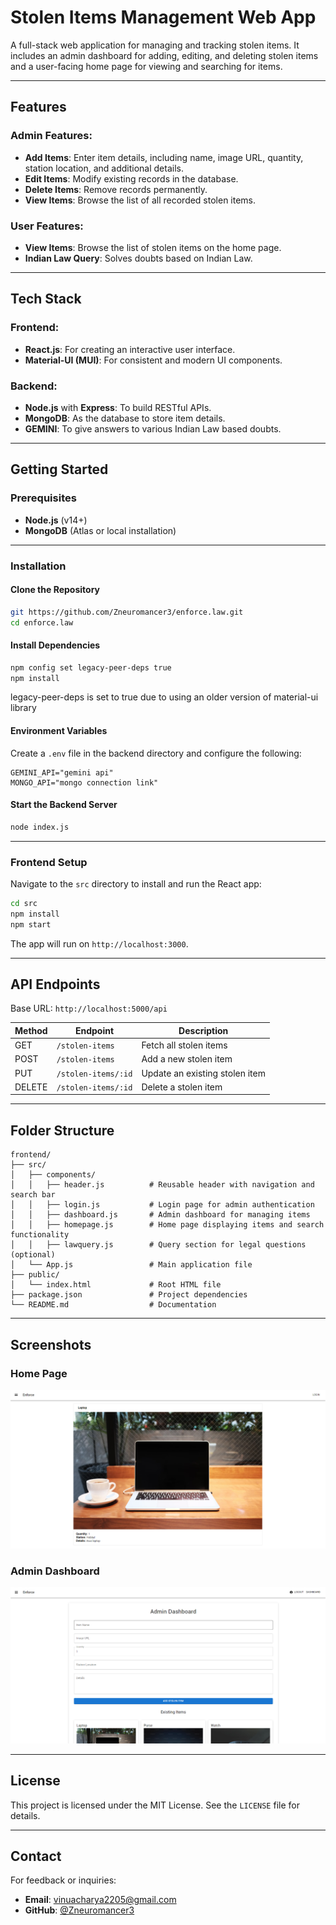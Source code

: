 
# Stolen Items Management Web App

A full-stack web application for managing and tracking stolen items. It includes an admin dashboard for adding, editing, and deleting stolen items and a user-facing home page for viewing and searching for items.

---

## Features

### Admin Features:
- **Add Items**: Enter item details, including name, image URL, quantity, station location, and additional details.
- **Edit Items**: Modify existing records in the database.
- **Delete Items**: Remove records permanently.
- **View Items**: Browse the list of all recorded stolen items.

### User Features:
- **View Items**: Browse the list of stolen items on the home page.
- **Indian Law Query**: Solves doubts based on Indian Law.

---

## Tech Stack

### Frontend:
- **React.js**: For creating an interactive user interface.
- **Material-UI (MUI)**: For consistent and modern UI components.

### Backend:
- **Node.js** with **Express**: To build RESTful APIs.
- **MongoDB**: As the database to store item details.
- **GEMINI**: To give answers to various Indian Law based doubts.

---

## Getting Started

### Prerequisites
- **Node.js** (v14+)
- **MongoDB** (Atlas or local installation)

---

### Installation

#### Clone the Repository
```bash
git https://github.com/Zneuromancer3/enforce.law.git
cd enforce.law
```

#### Install Dependencies
```bash
npm config set legacy-peer-deps true
npm install
```
legacy-peer-deps is set to true due to using an older version of  material-ui library

#### Environment Variables
Create a `.env` file in the backend directory and configure the following:
```env
GEMINI_API="gemini api"
MONGO_API="mongo connection link"
```

#### Start the Backend Server
```bash
node index.js
```

---

### Frontend Setup

Navigate to the `src` directory to install and run the React app:
```bash
cd src
npm install
npm start
```

The app will run on `http://localhost:3000`.

---

## API Endpoints

Base URL: `http://localhost:5000/api`

| Method | Endpoint                    | Description                       |
|--------|-----------------------------|-----------------------------------|
| GET    | `/stolen-items`             | Fetch all stolen items           |
| POST   | `/stolen-items`             | Add a new stolen item            |
| PUT    | `/stolen-items/:id`         | Update an existing stolen item   |
| DELETE | `/stolen-items/:id`         | Delete a stolen item             |

---

## Folder Structure

```
frontend/
├── src/
│   ├── components/
│   │   ├── header.js          # Reusable header with navigation and search bar
│   │   ├── login.js           # Login page for admin authentication
│   │   ├── dashboard.js       # Admin dashboard for managing items
│   │   ├── homepage.js        # Home page displaying items and search functionality
│   │   ├── lawquery.js        # Query section for legal questions (optional)
│   └── App.js                 # Main application file
├── public/
│   └── index.html             # Root HTML file
├── package.json               # Project dependencies
└── README.md                  # Documentation
```

---

## Screenshots

### Home Page
![Home Page](screenshot-homepage.png)

### Admin Dashboard
![Admin Dashboard](screenshot-dashboard.png)

---

## License

This project is licensed under the MIT License. See the `LICENSE` file for details.

---

## Contact

For feedback or inquiries:
- **Email**: [vinuacharya2205@gmail.com](mailto:vinuacharya2205@gmail.com@)
- **GitHub**: [@Zneuromancer3](https://github.com/Zneuromancer3)
